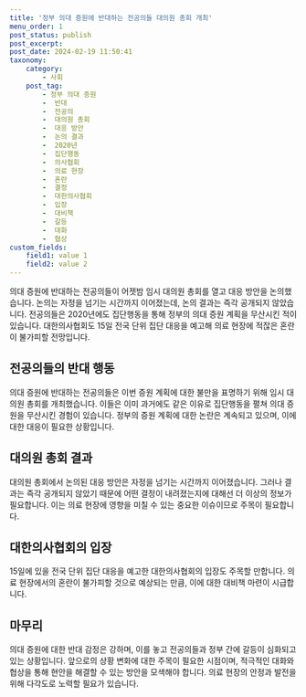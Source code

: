 ```yaml
---
title: '정부 의대 증원에 반대하는 전공의들 대의원 총회 개최'
menu_order: 1
post_status: publish
post_excerpt: 
post_date: 2024-02-19 11:50:41
taxonomy:
    category:
        - 사회
    post_tag:
        - 정부 의대 증원
        -  반대
        -  전공의
        -  대의원 총회
        -  대응 방안
        -  논의 결과
        -  2020년
        -  집단행동
        -  의사협회
        -  의료 현장
        -  혼란
        -  결정
        -  대한의사협회
        -  입장
        -  대비책
        -  갈등
        -  대화
        -  협상
custom_fields:
    field1: value 1
    field2: value 2
---
```


의대 증원에 반대하는 전공의들이 어젯밤 임시 대의원 총회를 열고 대응 방안을 논의했습니다. 논의는 자정을 넘기는 시간까지 이어졌는데, 논의 결과는 즉각 공개되지 않았습니다. 전공의들은 2020년에도 집단행동을 통해 정부의 의대 증원 계획을 무산시킨 적이 있습니다. 대한의사협회도 15일 전국 단위 집단 대응을 예고해 의료 현장에 적잖은 혼란이 불가피할 전망입니다.
## 전공의들의 반대 행동
의대 증원에 반대하는 전공의들은 이번 증원 계획에 대한 불만을 표명하기 위해 임시 대의원 총회를 개최했습니다. 이들은 이미 과거에도 같은 이유로 집단행동을 펼쳐 의대 증원을 무산시킨 경험이 있습니다. 정부의 증원 계획에 대한 논란은 계속되고 있으며, 이에 대한 대응이 필요한 상황입니다.
## 대의원 총회 결과
대의원 총회에서 논의된 대응 방안은 자정을 넘기는 시간까지 이어졌습니다. 그러나 결과는 즉각 공개되지 않았기 때문에 어떤 결정이 내려졌는지에 대해선 더 이상의 정보가 필요합니다. 이는 의료 현장에 영향을 미칠 수 있는 중요한 이슈이므로 주목이 필요합니다.
## 대한의사협회의 입장
15일에 있을 전국 단위 집단 대응을 예고한 대한의사협회의 입장도 주목할 만합니다. 의료 현장에서의 혼란이 불가피할 것으로 예상되는 만큼, 이에 대한 대비책 마련이 시급합니다.
## 마무리
의대 증원에 대한 반대 감정은 강하며, 이를 놓고 전공의들과 정부 간에 갈등이 심화되고 있는 상황입니다. 앞으로의 상황 변화에 대한 주목이 필요한 시점이며, 적극적인 대화와 협상을 통해 현안을 해결할 수 있는 방안을 모색해야 합니다. 의료 현장의 안정과 발전을 위해 다각도로 노력할 필요가 있습니다.

